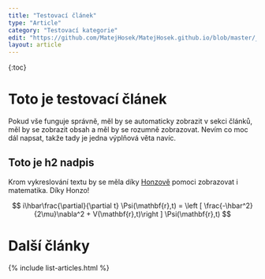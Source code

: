 ```yaml
---
title: "Testovací článek"
type: "Article"
category: "Testovací kategorie"
edit: "https://github.com/MatejHosek/MatejHosek.github.io/blob/master/_posts/2023-08-30-test_article.md"
layout: article
---
```


{:toc}

# Toto je testovací článek

Pokud vše funguje správně, měl by se automaticky zobrazit v sekci článků, měl by se zobrazit obsah a měl by se rozumně zobrazovat. Nevím co moc dál napsat, takže tady je jedna výplňová věta navíc.

## Toto je h2 nadpis

Krom vykreslování textu by se měla díky [Honzově](https://github.com/yagarea) pomoci zobrazovat i matematika. Díky Honzo!


$$ 
i\hbar\frac{\partial}{\partial t} \Psi(\mathbf{r},t) = \left [ \frac{-\hbar^2}{2\mu}\nabla^2 + V(\mathbf{r},t)\right ] \Psi(\mathbf{r},t) 
$$


# Další články
{% include list-articles.html %}
